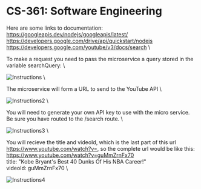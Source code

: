# CS-361: Software Engineering

Here are some links to documentation: \
 https://googleapis.dev/nodejs/googleapis/latest/ \
 https://developers.google.com/drive/api/quickstart/nodejs \
 https://developers.google.com/youtube/v3/docs/search \

To make a request you need to pass the microservice a query stored in the variable searchQuery: \

![Instructions](https://user-images.githubusercontent.com/72106175/236707582-b77a95f2-0911-4834-ad55-f50b98cd0d5b.png) \


The microservice will form a URL to send to the YouTube API \

![Instructions2](https://user-images.githubusercontent.com/72106175/236707592-1ef81432-e7f7-48d0-bc1f-307dc1e9b1d5.png) \


You will need to generate your own API key to use with the micro service. \
Be sure you have routed to the /search route. \

![Instructions3](https://user-images.githubusercontent.com/72106175/236707595-cdf29742-a3c6-47d1-974e-d0a7602c49d7.png) \

You will recieve the title  and videoId, which is the last part of this url https://www.youtube.com/watch?v=, so the complete url would be like this: \
https://www.youtube.com/watch?v=guMmZrnFx70 \
title: "Kobe Bryant's Best 40 Dunks Of His NBA Career!" \
videoId: guMmZrnFx70 \

![Instructions4](https://user-images.githubusercontent.com/72106175/236707598-d24eceea-abe9-4392-8dac-33d36322eede.png)
